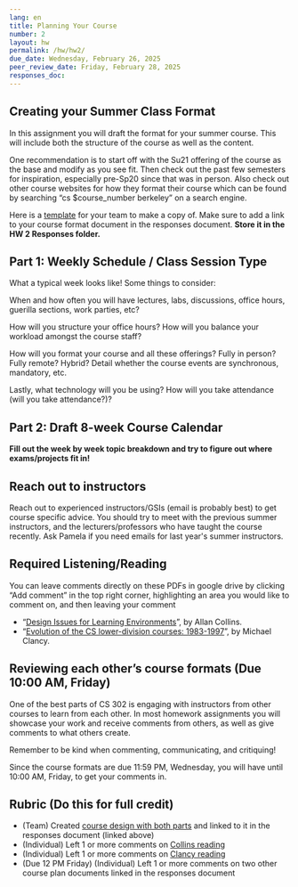 ```yaml
---
lang: en
title: Planning Your Course
number: 2
layout: hw
permalink: /hw/hw2/
due_date: Wednesday, February 26, 2025
peer_review_date: Friday, February 28, 2025
responses_doc:
---
```


<!-- Readings w/ responses -->

[hw2_template]: https://docs.google.com/document/d/1ubZFa819iKRs6rg9LOHyCqCpWqt-SmQ7n9519a8a4sM/template/preview
[hw2_design_issues]: https://drive.google.com/file/d/14Oa0nldrmOiluNyWw91e7MkkUgQroIfc/view
[hw2_clancy_history]: https://drive.google.com/file/d/1gQhjNMoe_1qw1nJs5uip8m23Vs_ofqC-/view?usp=sharing

## Creating your Summer Class Format

In this assignment you will draft the format for your summer course. This will include both the structure of the course as well as the content.

One recommendation is to start off with the Su21 offering of the course as the base and modify as you see fit. Then check out the past few semesters for inspiration, especially pre-Sp20 since that was in person. Also check out other course websites for how they format their course which can be found by searching “cs \$course_number berkeley” on a search engine.

Here is a [template][hw2_template] for your team to make a copy of. Make sure to add a link to your course format document in the responses document. **Store it in the HW 2 Responses folder.**

## Part 1: Weekly Schedule / Class Session Type

What a typical week looks like! Some things to consider:

When and how often you will have lectures, labs, discussions, office hours, guerilla sections, work parties, etc?

How will you structure your office hours? How will you balance your workload amongst the course staff?

How will you format your course and all these offerings? Fully in person? Fully remote? Hybrid? Detail whether the course events are synchronous, mandatory, etc.

Lastly, what technology will you be using? How will you take attendance (will you take attendance?)?

## Part 2: Draft 8-week Course Calendar

**Fill out the week by week topic breakdown and try to figure out where exams/projects fit in!**

## Reach out to instructors

Reach out to experienced instructors/GSIs (email is probably best) to get course specific advice. You should try to meet with the previous summer instructors, and the lecturers/professors who have taught the course recently. Ask Pamela if you need emails for last year's summer instructors.

## Required Listening/Reading

You can leave comments directly on these PDFs in google drive by clicking “Add comment” in the top right corner, highlighting an area you would like to comment on, and then leaving your comment

- “[Design Issues for Learning Environments][hw2_design_issues]”, by Allan Collins.
- “[Evolution of the CS lower-division courses: 1983-1997][hw2_clancy_history]”, by Michael Clancy.

## Reviewing each other’s course formats (Due 10:00 AM, Friday)

One of the best parts of CS 302 is engaging with instructors from other courses to learn from each other. In most homework assignments you will showcase your work and receive comments from others, as well as give comments to what others create.

Remember to be kind when commenting, communicating, and critiquing!

Since the course formats are due 11:59 PM, Wednesday, you will have until 10:00 AM, Friday, to get your comments in.

## Rubric (Do this for full credit)

- (Team) Created [course design with both parts][hw2_template] and linked to it in the responses document (linked above)
- (Individual) Left 1 or more comments on [Collins reading][hw2_design_issues]
- (Individual) Left 1 or more comments on [Clancy reading][hw2_clancy_history]
- (Due 12 PM Friday) (Individual) Left 1 or more comments on two other course plan documents linked in the responses document
